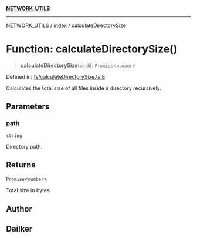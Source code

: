 [**NETWORK_UTILS**](../../README.md)

***

[NETWORK_UTILS](../../README.md) / [index](../README.md) / calculateDirectorySize

# Function: calculateDirectorySize()

> **calculateDirectorySize**(`path`): `Promise`\<`number`\>

Defined in: [fs/calculateDirectorySize.ts:8](https://github.com/dailker/everyutil/blob/7c30ec40bbb398255a9be572db0a537e8bcb9c11/src/fs/calculateDirectorySize.ts#L8)

Calculates the total size of all files inside a directory recursively.

## Parameters

### path

`string`

Directory path.

## Returns

`Promise`\<`number`\>

Total size in bytes.

## Author

## Dailker
